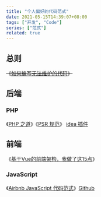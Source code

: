 ```yaml
---
title: "个人偏好的代码范式"
date: 2021-05-15T14:39:07+08:00
tags: ["开发", "Code"]
series: ["范式"]
related: true
---
```


## 总则
~~《[如何编写无法维护的代码](https://coderlmn.github.io/frontEndCourse/unmaintainable.html)》~~  

## 后端
### PHP
《[PHP 之道](http://laravel-china.github.io/php-the-right-way/#code_style_guide)》《[PSR 规范](https://learnku.com/laravel/t/2081/psr-specification-psr-4-automatic-loading-specification)》 [idea 插件](https://github.com/kalessil/phpinspectionsea)  

## 前端
《[基于Vue的前端架构，我做了这15点](https://juejin.cn/post/6901466994478940168)》  

### JavaScript
《[Airbnb JavaScript 代码范式](https://airbnb.io/javascript)》[Github](https://github.com/airbnb/javascript)  

